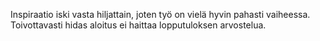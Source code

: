 Inspiraatio iski vasta hiljattain, joten työ on vielä hyvin pahasti vaiheessa. Toivottavasti hidas aloitus ei haittaa lopputuloksen arvostelua.